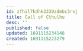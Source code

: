 ```yaml
---
id: zfhil7kdhk3339zdmbc3rvj
title: Call of Cthulhu
desc: ''
published: false
updated: 1691115234148
created: 1691115223279
---
```

